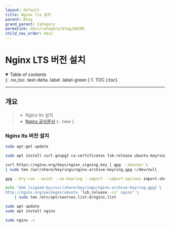 ```yaml
---
layout: default
title: Nginx lts 설치
parent: Blog
grand_parent: Category
permalink: docs/category/blog/b0105
child_nav_order: desc
---
```


# Nginx LTS 버전 설치

<details open markdown="block">
  <summary>
    Table of contents
  </summary>
  {: .no_toc .text-delta .label .label-green }
1. TOC
{:toc}
</details>

---

## 개요

> - Nginx lts 설치
> - [Nginx 공식문서](https://docs.nginx.com/nginx/admin-guide/installing-nginx/installing-nginx-open-source/)
{: .new }

### Nginx lts 버전 설치

```bash
sudo apt-get update
```

```bash
sudo apt install curl gnupg2 ca-certificates lsb-release ubuntu-keyring
```

```bash
curl https://nginx.org/keys/nginx_signing.key | gpg --dearmor \
| sudo tee /usr/share/keyrings/nginx-archive-keyring.gpg >/dev/null
```

```bash
gpg --dry-run --quiet --no-keyring --import --import-options import-show /usr/share/keyrings/nginx-archive-keyring.gpg
```

```bash
echo "deb [signed-by=/usr/share/keyrings/nginx-archive-keyring.gpg] \
http://nginx.org/packages/ubuntu `lsb_release -cs` nginx" \
    | sudo tee /etc/apt/sources.list.d/nginx.list
```

```bash
sudo apt update
sudo apt install nginx
```

```bash
sudo nginx -v
```
